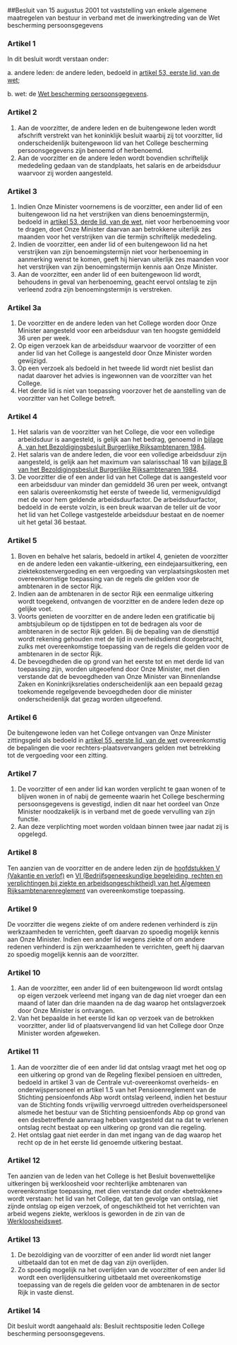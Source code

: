 <meta http-equiv='Content-Type' content='text/html; charset=utf-8' />

##Besluit van 15 augustus 2001 tot vaststelling van enkele algemene maatregelen van bestuur in verband met de inwerkingtreding van de Wet bescherming persoonsgegevens

### Artikel  1  

In dit besluit wordt verstaan onder: 

a. andere leden: de andere leden, bedoeld in [artikel 53, eerste lid, van de wet](../../../../../../../../wet/wet/bescherming/persoonsgegevens/BWBR0011468/README.md);  

b. wet: de [Wet bescherming persoonsgegevens](../../../../../../../../wet/wet/bescherming/persoonsgegevens/BWBR0011468/README.md).    

### Artikel  2  

1.  Aan de voorzitter, de andere leden en de buitengewone leden wordt afschrift verstrekt van het koninklijk besluit waarbij zij tot voorzitter, lid onderscheidenlijk buitengewoon lid van het College bescherming persoonsgegevens zijn benoemd of herbenoemd.   
2.  Aan de voorzitter en de andere leden wordt bovendien schriftelijk mededeling gedaan van de standplaats, het salaris en de arbeidsduur waarvoor zij worden aangesteld.   

### Artikel  3  

1.  Indien Onze Minister voornemens is de voorzitter, een ander lid of een buitengewoon lid na het verstrijken van diens benoemingstermijn, bedoeld in [artikel 53, derde lid, van de wet](../../../../../../../../wet/wet/bescherming/persoonsgegevens/BWBR0011468/README.md), niet voor herbenoeming voor te dragen, doet Onze Minister daarvan aan betrokkene uiterlijk zes maanden voor het verstrijken van die termijn schriftelijk mededeling.   
2.  Indien de voorzitter, een ander lid of een buitengewoon lid na het verstrijken van zijn benoemingstermijn niet voor herbenoeming in aanmerking wenst te komen, geeft hij hiervan uiterlijk zes maanden voor het verstrijken van zijn benoemingstermijn kennis aan Onze Minister.   
3.  Aan de voorzitter, een ander lid of een buitengewoon lid wordt, behoudens in geval van herbenoeming, geacht eervol ontslag te zijn verleend zodra zijn benoemingstermijn is verstreken.   

### Artikel  3a  

1.  De voorzitter en de andere leden van het College worden door Onze Minister aangesteld voor een arbeidsduur van ten hoogste gemiddeld 36 uren per week.   
2.  Op eigen verzoek kan de arbeidsduur waarvoor de voorzitter of een ander lid van het College is aangesteld door Onze Minister worden gewijzigd.   
3.  Op een verzoek als bedoeld in het tweede lid wordt niet beslist dan nadat daarover het advies is ingewonnen van de voorzitter van het College.   
4.  Het derde lid is niet van toepassing voorzover het de aanstelling van de voorzitter van het College betreft.   

### Artikel  4  

1.  Het salaris van de voorzitter van het College, die voor een volledige arbeidsduur is aangesteld, is gelijk aan het bedrag, genoemd in [bijlage A, van het Bezoldigingsbesluit Burgerlijke Rijksambtenaren 1984](../../../../../../../../AMvB/bezoldigingsbesluit/burgerlijke/rijksambtenaren/1984/BWBR0003630/README.md).   
2.  Het salaris van de andere leden, die voor een volledige arbeidsduur zijn aangesteld, is gelijk aan het maximum van salarisschaal 18 van [bijlage B van het Bezoldigingsbesluit Burgerlijke Rijksambtenaren 1984](../../../../../../../../AMvB/bezoldigingsbesluit/burgerlijke/rijksambtenaren/1984/BWBR0003630/README.md).   
3.  De voorzitter die of een ander lid van het College dat is aangesteld voor een arbeidsduur van minder dan gemiddeld 36 uren per week, ontvangt een salaris overeenkomstig het eerste of tweede lid, vermenigvuldigd met de voor hem geldende arbeidsduurfactor. De arbeidsduurfactor, bedoeld in de eerste volzin, is een breuk waarvan de teller uit de voor het lid van het College vastgestelde arbeidsduur bestaat en de noemer uit het getal 36 bestaat.   

### Artikel  5  

1.  Boven en behalve het salaris, bedoeld in artikel 4, genieten de voorzitter en de andere leden een vakantie-uitkering, een eindejaarsuitkering, een ziektekostenvergoeding en een vergoeding van verplaatsingskosten met overeenkomstige toepassing van de regels die gelden voor de ambtenaren in de sector Rijk.   
2.  Indien aan de ambtenaren in de sector Rijk een eenmalige uitkering wordt toegekend, ontvangen de voorzitter en de andere leden deze op gelijke voet.   
3.  Voorts genieten de voorzitter en de andere leden een gratificatie bij ambtsjubileum op de tijdstippen en tot de bedragen als voor de ambtenaren in de sector Rijk gelden. Bij de bepaling van de diensttijd wordt rekening gehouden met de tijd in overheidsdienst doorgebracht, zulks met overeenkomstige toepassing van de regels die gelden voor de ambtenaren in de sector Rijk.   
4.  De bevoegdheden die op grond van het eerste tot en met derde lid van toepassing zijn, worden uitgeoefend door Onze Minister, met dien verstande dat de bevoegdheden van Onze Minister van Binnenlandse Zaken en Koninkrijksrelaties onderscheidenlijk aan een bepaald gezag toekomende regelgevende bevoegdheden door die minister onderscheidenlijk dat gezag worden uitgeoefend.   

### Artikel  6  

De buitengewone leden van het College ontvangen van Onze Minister zittingsgeld als bedoeld in [artikel 55, eerste lid, van de wet](../../../../../../../../wet/wet/bescherming/persoonsgegevens/BWBR0011468/README.md) overeenkomstig de bepalingen die voor rechters-plaatsvervangers gelden met betrekking tot de vergoeding voor een zitting.  

### Artikel  7  

1.  De voorzitter of een ander lid kan worden verplicht te gaan wonen of te blijven wonen in of nabij de gemeente waarin het College bescherming persoonsgegevens is gevestigd, indien dit naar het oordeel van Onze Minister noodzakelijk is in verband met de goede vervulling van zijn functie.   
2.  Aan deze verplichting moet worden voldaan binnen twee jaar nadat zij is opgelegd.   

### Artikel  8  

Ten aanzien van de voorzitter en de andere leden zijn de [hoofdstukken V (Vakantie en verlof)](../../../../../../../../AMvB/algemeen/rijksambtenarenreglement/BWBR0001950/README.md) en [VI (Bedrijfsgeneeskundige begeleiding, rechten en verplichtingen bij ziekte en arbeidsongeschiktheid) van het Algemeen Rijksambtenarenreglement](../../../../../../../../AMvB/algemeen/rijksambtenarenreglement/BWBR0001950/README.md) van overeenkomstige toepassing.  

### Artikel  9  

De voorzitter die wegens ziekte of om andere redenen verhinderd is zijn werkzaamheden te verrichten, geeft daarvan zo spoedig mogelijk kennis aan Onze Minister. Indien een ander lid wegens ziekte of om andere redenen verhinderd is zijn werkzaamheden te verrichten, geeft hij daarvan zo spoedig mogelijk kennis aan de voorzitter.  

### Artikel  10  

1.  Aan de voorzitter, een ander lid of een buitengewoon lid wordt ontslag op eigen verzoek verleend met ingang van de dag niet vroeger dan een maand of later dan drie maanden na de dag waarop het ontslagverzoek door Onze Minister is ontvangen.   
2.  Van het bepaalde in het eerste lid kan op verzoek van de betrokken voorzitter, ander lid of plaatsvervangend lid van het College door Onze Minister worden afgeweken.   

### Artikel  11  

1.  Aan de voorzitter die of een ander lid dat ontslag vraagt met het oog op een uitkering op grond van de Regeling flexibel pensioen en uittreden, bedoeld in artikel 3 van de Centrale vut-overeenkomst overheids- en onderwijspersoneel en artikel 1.5 van het Pensioenreglement van de Stichting pensioenfonds Abp wordt ontslag verleend, indien het bestuur van de Stichting fonds vrijwillig vervroegd uittreden overheidspersoneel alsmede het bestuur van de Stichting pensioenfonds Abp op grond van een desbetreffende aanvraag hebben vastgesteld dat na dat te verlenen ontslag recht bestaat op een uitkering op grond van die regeling.   
2.  Het ontslag gaat niet eerder in dan met ingang van de dag waarop het recht op de in het eerste lid genoemde uitkering bestaat.   

### Artikel  12  

Ten aanzien van de leden van het College is het Besluit bovenwettelijke uitkeringen bij werkloosheid voor rechterlijke ambtenaren van overeenkomstige toepassing, met dien verstande dat onder «betrokkene» wordt verstaan: het lid van het College, dat ten gevolge van ontslag, niet zijnde ontslag op eigen verzoek, of ongeschiktheid tot het verrichten van arbeid wegens ziekte, werkloos is geworden in de zin van de [Werkloosheidswet](../../../../../../../../wet/werkloosheidswet/BWBR0004045/README.md).  

### Artikel  13  

1.  De bezoldiging van de voorzitter of een ander lid wordt niet langer uitbetaald dan tot en met de dag van zijn overlijden.   
2.  Zo spoedig mogelijk na het overlijden van de voorzitter of een ander lid wordt een overlijdensuitkering uitbetaald met overeenkomstige toepassing van de regels die gelden voor de ambtenaren in de sector Rijk in vaste dienst.   

### Artikel  14  

Dit besluit wordt aangehaald als: Besluit rechtspositie leden College bescherming persoonsgegevens.  
